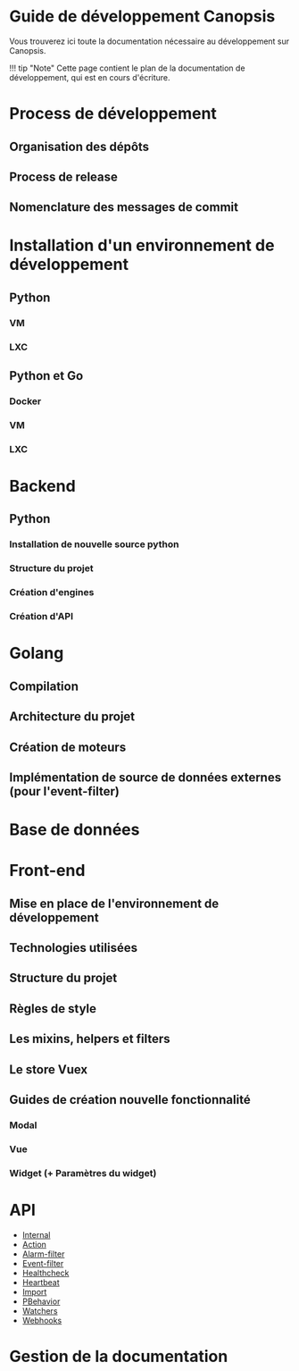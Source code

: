 # Guide de développement Canopsis

Vous trouverez ici toute la documentation nécessaire au développement sur Canopsis.

!!! tip "Note"
    Cette page contient le plan de la documentation de développement, qui est en cours d'écriture.

# Process de développement
## Organisation des dépôts
## Process de release
## Nomenclature des messages de commit
<!--  - specification des segments de canopsis (alerts, action, …) -->

# Installation d'un environnement de développement
## Python
### VM
### LXC
## Python et Go
### Docker
### VM
### LXC

# Backend
## Python
### Installation de nouvelle source python
### Structure du projet
<!--
  - organisation des packages
  - architecture à mettre en place : modele, adapter, api
-->
### Création d'engines
### Création d'API

# Golang
## Compilation
## Architecture du projet
## Création de moteurs
## Implémentation de source de données externes (pour l'event-filter)

# Base de données
<!--
## default_entities
### Présentation générale
### Présentation de la structure d'un document.
## periodical_alarms
### Présentation générale
### Présentation de la structure d'un document.
-->

# Front-end
## Mise en place de l'environnement de développement
## Technologies utilisées
## Structure du projet
## Règles de style
## Les mixins, helpers et filters
## Le store Vuex
## Guides de création nouvelle fonctionnalité
### Modal
### Vue
### Widget (+ Paramètres du widget)

# API

  * [Internal](api/api-internal.md)
  * [Action](api/api-v2-action.md)
  * [Alarm-filter](api/api-v2-alarm-filter.md)
  * [Event-filter](api/api-v2-event-filter.md)
  * [Healthcheck](api/api-v2-healthcheck.md)
  * [Heartbeat](api/api-v2-heartbeat.md)
  * [Import](api/api-v2-import.md)
  * [PBehavior](api/api-v2-pbehavior.md)
  * [Watchers](api/api-v2-watcherng.md)
  * [Webhooks](api/api-v2-webhooks.md)

# Gestion de la documentation
